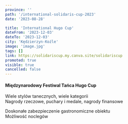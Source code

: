 ```yaml
---
province: ''
path: '/international-solidaris-cup-2023'
date: '2023-08-28'

title: 'International Hugo Cup'
dateFrom: '2023-12-03'
dateTo: '2023-12-03'
city: 'Kędzierzyn-Koźle'
image: 'image.jpg'
tags: []
link: https://solidariscup.my.canva.site/solidariscup
promoted: true
visible: true
cancelled: false
---
```

#### Międzynarodowy Festiwal Tańca Hugo Cup

Wiele stylów tanecznych, wiele kategorii \
Nagrody rzeczowe, puchary i medale, nagrody finansowe

Doskonałe zabezpieczenie gastronomiczne obiektu \
Możliwość noclegów
